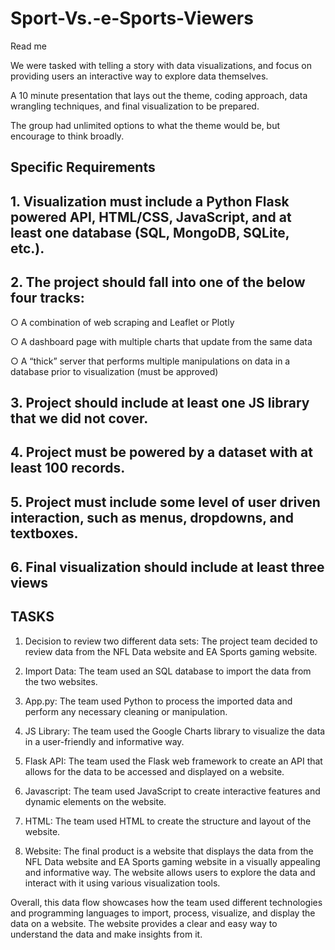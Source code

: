 # Sport-Vs.-e-Sports-Viewers

Read me 

 We were tasked with telling a story with data visualizations, and focus on providing users an interactive way to explore data themselves. 

A 10 minute presentation that lays out the theme, coding approach, data wrangling techniques, and final visualization to be prepared.

The group had unlimited options to what the theme would be, but encourage to think broadly.

## Specific Requirements

 
## 1. Visualization must include a Python Flask powered API, HTML/CSS, JavaScript, and at least one database (SQL, MongoDB, SQLite, etc.). 

## 2. The project should fall into one of the below four tracks:

○ A combination of web scraping and Leaflet or Plotly

○ A dashboard page with multiple charts that update from the same data

○ A “thick” server that performs multiple manipulations on data in a database prior to visualization (must be approved)

## 3. Project should include at least one JS library that we did not cover.

## 4. Project must be powered by a dataset with at least 100 records.

## 5. Project must include some level of user driven interaction, such as menus, dropdowns, and textboxes.

## 6. Final visualization should include at least three views

## TASKS

1. Decision to review two different data sets: The project team decided to review data from the NFL Data website and EA Sports gaming website.

2. Import Data: The team used an SQL database to import the data from the two websites.
 
3. App.py: The team used Python to process the imported data and perform any necessary cleaning or manipulation.
 
4. JS Library: The team used the Google Charts library to visualize the data in a user-friendly and informative way.
 
5. Flask API: The team used the Flask web framework to create an API that allows for the data to be accessed and displayed on a website.
 
6. Javascript: The team used JavaScript to create interactive features and dynamic elements on the website.

7. HTML: The team used HTML to create the structure and layout of the website.

8. Website: The final product is a website that displays the data from the NFL Data website and EA Sports gaming website in a visually appealing and informative way. The website allows users to explore the data and interact with it using various visualization tools.

Overall, this data flow showcases how the team used different technologies and programming languages to import, process, visualize, and display the data on a website. The website provides a clear and easy way to understand the data and make insights from it.
